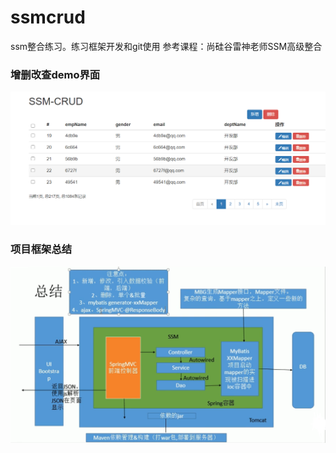 # ssmcrud
ssm整合练习。练习框架开发和git使用
参考课程：尚硅谷雷神老师SSM高级整合

### 增删改查demo界面
![Image text](https://github.com/Darren668/ssmcrud/blob/dc6d7a7436654bbb757f4c56bc20ca68609d6ea8/ssmcrudUI%E7%95%8C%E9%9D%A2.png)

### 项目框架总结
![Image text](https://github.com/Darren668/ssmcrud/blob/dc6d7a7436654bbb757f4c56bc20ca68609d6ea8/ssmcrud%E6%80%BB%E7%BB%93.png)
